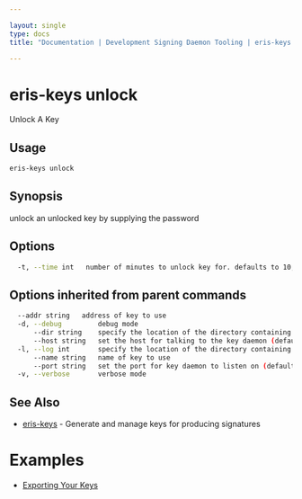 ```yaml
---

layout: single
type: docs
title: "Documentation | Development Signing Daemon Tooling | eris-keys unlock"

---
```


# eris-keys unlock

Unlock A Key

## Usage

```bash
eris-keys unlock
```

## Synopsis

unlock an unlocked key by supplying the password


## Options

```bash
  -t, --time int   number of minutes to unlock key for. defaults to 10, 0 for forever (default 10)
```

## Options inherited from parent commands

```bash
  --addr string   address of key to use
  -d, --debug         debug mode
      --dir string    specify the location of the directory containing key files (default "/home/coda/.eris/keys")
      --host string   set the host for talking to the key daemon (default "localhost")
  -l, --log int       specify the location of the directory containing key files
      --name string   name of key to use
      --port string   set the port for key daemon to listen on (default "4767")
  -v, --verbose       verbose mode
```



## See Also

* [eris-keys](/docs/documentation/keys/0.12.0-rc3/eris-keys/) - Generate and manage keys for producing signatures




# Examples

* [Exporting Your Keys](/docs/documentation/keys/0.12.0-rc3/examples/exporting_your_keys/)



